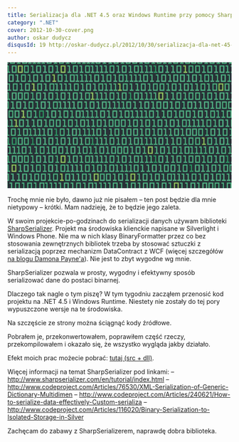 ```yaml
---
title: Serializacja dla .NET 4.5 oraz Windows Runtime przy pomocy Sharpserializer
category: ".NET"
cover: 2012-10-30-cover.png
author: oskar dudycz
disqusId: 19 http://oskar-dudycz.pl/2012/10/30/serializacja-dla-net-45-oraz-windows/
---
```


![cover](2012-10-30-cover.png)

Trochę mnie nie było, dawno już nie pisałem – ten post będzie dla mnie nietypowy – krótki. Mam nadzieję, że to będzie jego zaleta.

W swoim projekcie-po-godzinach do serializacji danych używam biblioteki [SharpSerializer](http://www.sharpserializer.com/en/index.html). Projekt ma środowiska klienckie napisane w Silverlight i Windows Phone. Nie ma w nich klasy BinaryFormatter przez co bez stosowania zewnętrznych bibliotek trzeba by stosować sztuczki z serializacją poprzez mechanizm DataContract z WCF (więcej szczegółów [na blogu Damona Payne'a](http://www.damonpayne.com/post/2010/05/24/DataContract-based-Binary-Serialization-for-Silverlight.aspx)). Nie jest to zbyt wygodne wg mnie.

SharpSerializer pozwala w prosty, wygodny i efektywny sposób serializować dane do postaci binarnej. 

Dlaczego tak nagle o tym piszę? W tym tygodniu zacząłem przenosić kod projektu na .NET 4.5 i Windows Runtime. Niestety nie zostały do tej pory wypuszczone wersje na te środowiska.

Na szczęście ze strony można ściągnąć kody źródłowe.

Pobrałem je, przekonwertowałem, poprawiłem część rzeczy, przekompilowałem i okazało się, że wszystko wygląda jakby działało.

Efekt moich prac możecie pobrać: [tutaj (src + dll)](http://joomanji.no-ip.org/blog/sharpSerializer.zip).

Więcej informacji na temat SharpSerializer pod linkami:
– http://www.sharpserializer.com/en/tutorial/index.html
– http://www.codeproject.com/Articles/76530/XML-Serialization-of-Generic-Dictionary-Multidimen
– http://www.codeproject.com/Articles/240621/How-to-serialize-data-effectively-Custom-serializa
– http://www.codeproject.com/Articles/116020/Binary-Serialization-to-Isolated-Storage-in-Silver

Zachęcam do zabawy z SharpSerializerem, naprawdę dobra biblioteka.
